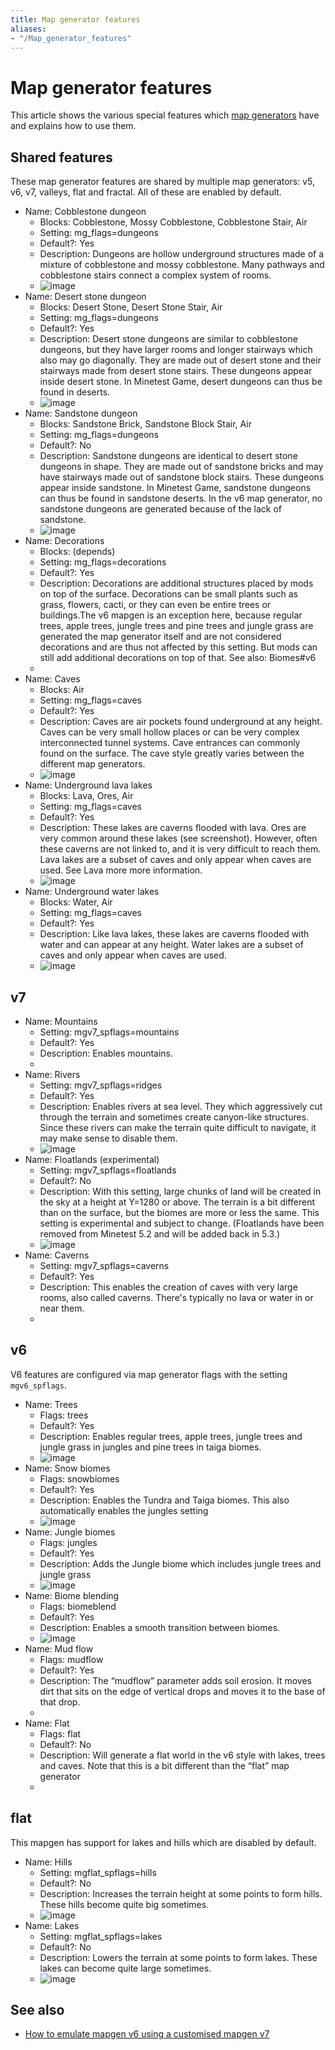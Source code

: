 ```yaml
---
title: Map generator features
aliases:
- "/Map_generator_features"
---
```


# Map generator features

This article shows the various special features which [map generators](/Mapgen "Map generator") have and explains how to use them.

Shared features
---------------

These map generator features are shared by multiple map generators: v5, v6, v7, valleys, flat and fractal. All of these are enabled by default.



* Name: Cobblestone dungeon
  * Blocks: Cobblestone, Mossy Cobblestone, Cobblestone Stair, Air
  * Setting: mg_flags=dungeons
  * Default?: Yes
  * Description: Dungeons are hollow underground structures made of a mixture of cobblestone and mossy cobblestone. Many pathways and cobblestone stairs connect a complex system of rooms.
  * ![image](/images/mapgen/1200px-Dungeon_0.4.7.jpg)
* Name: Desert stone dungeon
  * Blocks: Desert Stone, Desert Stone Stair, Air
  * Setting: mg_flags=dungeons
  * Default?: Yes
  * Description: Desert stone dungeons are similar to cobblestone dungeons, but they have larger rooms and longer stairways which also may go diagonally. They are made out of desert stone and their stairways made from desert stone stairs. These dungeons appear inside desert stone. In Minetest Game, desert dungeons can thus be found in deserts.
  * ![image](/images/mapgen/1200px-Desert_dungeon_desert_stone.jpg)
* Name: Sandstone dungeon
  * Blocks: Sandstone Brick, Sandstone Block Stair, Air
  * Setting: mg_flags=dungeons
  * Default?: No
  * Description: Sandstone dungeons are identical to desert stone dungeons in shape. They are made out of sandstone bricks and may have stairways made out of sandstone block stairs. These dungeons appear inside sandstone. In Minetest Game, sandstone dungeons can thus be found in sandstone deserts. In the v6 map generator, no sandstone dungeons are generated because of the lack of sandstone.
  * ![image](/images/mapgen/1200px-Desert_dungeon_sandstone.jpg)
* Name: Decorations
  * Blocks: (depends)
  * Setting: mg_flags=decorations
  * Default?: Yes
  * Description: Decorations are additional structures placed by mods on top of the surface. Decorations can be small plants such as grass, flowers, cacti, or they can even be entire trees or buildings.The v6 mapgen is an exception here, because regular trees, apple trees, jungle trees and pine trees and jungle grass are generated the map generator itself and are not considered decorations and are thus not affected by this setting. But mods can still add additional decorations on top of that. See also: Biomes#v6
  *
* Name: Caves
  * Blocks: Air
  * Setting: mg_flags=caves
  * Default?: Yes
  * Description: Caves are air pockets found underground at any height. Caves can be very small hollow places or can be very complex interconnected tunnel systems. Cave entrances can commonly found on the surface. The cave style greatly varies between the different map generators.
  * ![image](/images/mapgen/Minetest_Game_underground.jpg)
* Name: Underground lava lakes
  * Blocks: Lava, Ores, Air
  * Setting: mg_flags=caves
  * Default?: Yes
  * Description: These lakes are caverns flooded with lava. Ores are very common around these lakes (see screenshot). However, often these caverns are not linked to, and it is very difficult to reach them. Lava lakes are a subset of caves and only appear when caves are used. See Lava more more information.
  * ![image](/images/mapgen/1200px-Lava_lake_0.4.7.jpg)
* Name: Underground water lakes
  * Blocks: Water, Air
  * Setting: mg_flags=caves
  * Default?: Yes
  * Description: Like lava lakes, these lakes are caverns flooded with water and can appear at any height. Water lakes are a subset of caves and only appear when caves are used.
  * ![image](/images/mapgen/Underground_water_lake.jpg)


v7
--



* Name: Mountains
  * Setting: mgv7_spflags=mountains
  * Default?: Yes
  * Description: Enables mountains.
  *
* Name: Rivers
  * Setting: mgv7_spflags=ridges
  * Default?: Yes
  * Description: Enables rivers at sea level. They which aggressively cut through the terrain and sometimes create canyon-like structures. Since these rivers can make the terrain quite difficult to navigate, it may make sense to disable them.
  * ![image](/images/mapgen/Mapgen_v7_ridge.jpg)
* Name: Floatlands (experimental)
  * Setting: mgv7_spflags=floatlands
  * Default?: No
  * Description: With this setting, large chunks of land will be created in the sky at a height at Y=1280 or above. The terrain is a bit different than on the surface, but the biomes are more or less the same. This setting is experimental and subject to change. (Floatlands have been removed from Minetest 5.2 and will be added back in 5.3.)
  * ![image](/images/mapgen/Minetest_Game_floatland_coniferous_forest.jpg)
* Name: Caverns
  * Setting: mgv7_spflags=caverns
  * Default?: Yes
  * Description: This enables the creation of caves with very large rooms, also called caverns. There's typically no lava or water in or near them.
  *


v6
--

V6 features are configured via map generator flags with the setting `mgv6_spflags`.



* Name: Trees
  * Flags: trees
  * Default?: Yes
  * Description: Enables regular trees, apple trees, jungle trees and jungle grass in jungles and pine trees in taiga biomes.
  * ![image](/images/mapgen/Mapgen_v6_0_4_9.jpg)
* Name: Snow biomes
  * Flags: snowbiomes
  * Default?: Yes
  * Description: Enables the Tundra and Taiga biomes. This also automatically enables the jungles setting
  * ![image](/images/mapgen/1200px-Snow_pines.jpg)
* Name: Jungle biomes
  * Flags: jungles
  * Default?: Yes
  * Description: Adds the Jungle biome which includes jungle trees and jungle grass
  * ![image](/images/mapgen/1200px-Jungle_0.4.7.jpg)
* Name: Biome blending
  * Flags: biomeblend
  * Default?: Yes
  * Description: Enables a smooth transition between biomes.
  * ![image](/images/mapgen/Mapgen_v6_biomeblend.jpg)
* Name: Mud flow
  * Flags: mudflow
  * Default?: Yes
  * Description: The “mudflow” parameter adds soil erosion. It moves dirt that sits on the edge of vertical drops and moves it to the base of that drop.
  *
* Name: Flat
  * Flags: flat
  * Default?: No
  * Description: Will generate a flat world in the v6 style with lakes, trees and caves. Note that this is a bit different than the “flat” map generator
  *


flat
----

This mapgen has support for lakes and hills which are disabled by default.



* Name: Hills
  * Setting: mgflat_spflags=hills
  * Default?: No
  * Description: Increases the terrain height at some points to form hills. These hills become quite big sometimes.
  * ![image](/images/mapgen/Mapgen_flat_hills.jpg)
* Name: Lakes
  * Setting: mgflat_spflags=lakes
  * Default?: No
  * Description: Lowers the terrain at some points to form lakes. These lakes can become quite large sometimes.
  * ![image](/images/mapgen/Mapgen_flat_lakes.jpg)


See also
--------

*   [How to emulate mapgen v6 using a customised mapgen v7](/How_to_emulate_mapgen_v6_using_a_customised_mapgen_v7 "How to emulate mapgen v6 using a customised mapgen v7")